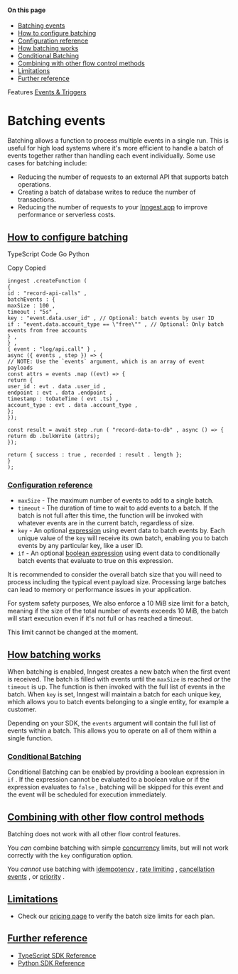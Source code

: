 #### On this page

- [Batching events](\docs\guides\batching#batching-events)
- [How to configure batching](\docs\guides\batching#how-to-configure-batching)
- [Configuration reference](\docs\guides\batching#configuration-reference)
- [How batching works](\docs\guides\batching#how-batching-works)
- [Conditional Batching](\docs\guides\batching#conditional-batching)
- [Combining with other flow control methods](\docs\guides\batching#combining-with-other-flow-control-methods)
- [Limitations](\docs\guides\batching#limitations)
- [Further reference](\docs\guides\batching#further-reference)

Features [Events &amp; Triggers](\docs\features\events-triggers)

# Batching events

Batching allows a function to process multiple events in a single run. This is useful for high load systems where it's more efficient to handle a batch of events together rather than handling each event individually. Some use cases for batching include:

- Reducing the number of requests to an external API that supports batch operations.
- Creating a batch of database writes to reduce the number of transactions.
- Reducing the number of requests to your [Inngest app](\docs\apps) to improve performance or serverless costs.

## [How to configure batching](\docs\guides\batching#how-to-configure-batching)

TypeScript Code Go Python

Copy Copied

```
inngest .createFunction (
{
id : "record-api-calls" ,
batchEvents : {
maxSize : 100 ,
timeout : "5s" ,
key : "event.data.user_id" , // Optional: batch events by user ID
if : "event.data.account_type == \"free\"" , // Optional: Only batch events from free accounts
} ,
} ,
{ event : "log/api.call" } ,
async ({ events , step }) => {
// NOTE: Use the `events` argument, which is an array of event payloads
const attrs = events .map ((evt) => {
return {
user_id : evt . data .user_id ,
endpoint : evt . data .endpoint ,
timestamp : toDateTime ( evt .ts) ,
account_type : evt . data .account_type ,
};
});

const result = await step .run ( "record-data-to-db" , async () => {
return db .bulkWrite (attrs);
});

return { success : true , recorded : result . length };
}
);
```

### [Configuration reference](\docs\guides\batching#configuration-reference)

- `maxSize` - The maximum number of events to add to a single batch.
- `timeout` - The duration of time to wait to add events to a batch. If the batch is not full after this time, the function will be invoked with whatever events are in the current batch, regardless of size.
- `key` - An optional [expression](\docs\guides\writing-expressions) using event data to batch events by. Each unique value of the `key` will receive its own batch, enabling you to batch events by any particular key, like a user ID.
- `if` - An optional [boolean expression](\docs\guides\writing-expressions) using event data to conditionally batch events that evaluate to true on this expression.

It is recommended to consider the overall batch size that you will need to process including the typical event payload size. Processing large batches can lead to memory or performance issues in your application.

For system safety purposes, We also enforce a 10 MiB size limit for a batch, meaning if the size of the total number of events exceeds 10 MiB, the batch will start execution even if it's not full or has reached a timeout.

This limit cannot be changed at the moment.

## [How batching works](\docs\guides\batching#how-batching-works)

When batching is enabled, Inngest creates a new batch when the first event is received. The batch is filled with events until the `maxSize` is reached *or* the `timeout` is up. The function is then invoked with the full list of events in the batch. When `key` is set, Inngest will maintain a batch for each unique key, which allows you to batch events belonging to a single entity, for example a customer.

Depending on your SDK, the `events` argument will contain the full list of events within a batch. This allows you to operate on all of them within a single function.

### [Conditional Batching](\docs\guides\batching#conditional-batching)

Conditional Batching can be enabled by providing a boolean expression in `if` .  If the expression cannot be evaluated to a boolean value or if the expression evaluates to `false` , batching will be skipped for this event and the event will be scheduled for execution immediately.

## [Combining with other flow control methods](\docs\guides\batching#combining-with-other-flow-control-methods)

Batching does not work with all other flow control features.

You *can* combine batching with simple [concurrency](\docs\guides\concurrency) limits, but will not work correctly with the `key` configuration option.

You *cannot* use batching with [idempotency](\docs\guides\handling-idempotency) , [rate limiting](\docs\guides\rate-limiting) , [cancellation events](\docs\guides\cancel-running-functions#cancel-with-events) , or [priority](\docs\guides\priority) .

## [Limitations](\docs\guides\batching#limitations)

- Check our [pricing page](https://www.inngest.com/pricing) to verify the batch size limits for each plan.

## [Further reference](\docs\guides\batching#further-reference)

- [TypeScript SDK Reference](\docs\reference\functions\create#batchEvents)
- [Python SDK Reference](\docs\reference\python\functions\create#batch_events)